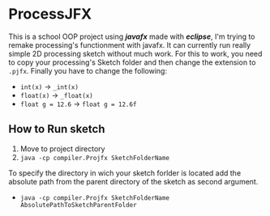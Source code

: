 # ProcessJFX

This is a school OOP project using **_javafx_** made with **_eclipse_**, I'm trying to remake processing's functionment with javafx.
It can currently run really simple 2D processing sketch without much work.
For this to work, you need to copy your processing's Sketch folder and then change the extension to `.pjfx`.
Finally you have to change the following:

* `int(x)` -> `_int(x)`
* `float(x)` -> `_float(x)`
* `float g = 12.6` -> `float g = 12.6f`

## How to Run sketch

 1. Move to project directory
 2. `java -cp compiler.Projfx SketchFolderName`

 To specify the directory in wich your sketch forlder is located add the absolute path from the parent directory of the sketch as second argument.
  
* `java -cp compiler.Projfx SketchFolderName AbsolutePathToSketchParentFolder`
